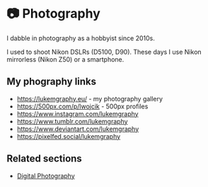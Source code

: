# 📷 Photography

I dabble in photography as a hobbyist since 2010s.

I used to shoot Nikon DSLRs (D5100, D90). These days I use Nikon mirrorless (Nikon Z50) or a smartphone.

## My phography links

- https://lukemgraphy.eu/ - my photography gallery
- https://500px.com/p/lwojcik - 500px profiles
- https://www.instagram.com/lukemgraphy
- https://www.tumblr.com/lukemgraphy
- https://www.deviantart.com/lukemgraphy
- https://pixelfed.social/lukemgraphy

## Related sections

- [Digital Photography](../digital-photography)
